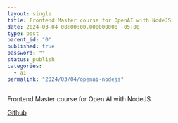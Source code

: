 ```yaml
---
layout: single
title: Frontend Master course for OpenAI with NodeJS
date: 2024-03-04 08:00:00.000000000 -05:00
type: post
parent_id: "0"
published: true
password: ""
status: publish
categories:
  - ai
permalink: "2024/03/04/openai-nodejs"
---
```


Frontend Master course for Open AI with NodeJS

[Github](https://github.com/FrontendMasters/ai-nodejs?tab=readme-ov-file)
